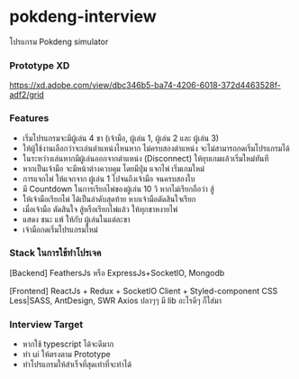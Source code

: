 # pokdeng-interview
โปรแกรม Pokdeng simulator

### Prototype XD
https://xd.adobe.com/view/dbc346b5-ba74-4206-6018-372d4463528f-adf2/grid

### Features
 - เริ่มโปรแกรมจะมีผู้เล่น 4 ขา (เจ้ามือ, ผู้เล่น 1, ผู้เล่น 2 และ ผู้เล่น 3)
 - ให้ผู้ใช้งานเลือกว่าจะเล่นตำแหน่งไหนหาก ไม่ครบสองตำแหน่ง จะไม่สามารถกดเริ่มโปรแกรมได้
 - ในระหว่างเล่นหากมีผู้เล่นออกจากตำแหน่ง (Disconnect) ให้ยุบเกมแล้วเริ่มใหม่ทันที
 - หากเป็นเจ้ามือ จะมีหน้าต่างควบคุม โดยมีปุ่ม แจกไพ่ เริ่มเกมใหม่
 - การแจกไพ่ ให้แจกจาก ผู้เล่น 1 ไปจนถึงเจ้ามือ จนครบสองใบ
 - มี Countdown ในการเรียกไพ่ของผู้เล่น 10 วิ หากไม่เรียกถือว่า สู้
 - ให้เจ้ามือเรียกไพ่ ได้เป็นลำดับสุดท้าย หากเจ้ามือตัดสินใจเรียก
 - เมื่อเจ้ามือ ตัดสินใจ สู้หรือเรียกไพ่แล้ว ให้ทุกขาหงายไพ่ 
 - แสดง ชนะ แพ้ ให้กับ ผู้เล่นในแต่ละขา
 - เจ้ามือกดเริ่มโปรแกรมใหม่
 
### Stack ในการใช้ทำโปรเจค 
[Backend]
FeathersJs หรือ ExpressJs+SocketIO, Mongodb 

[Frontend] 
ReactJs + Redux + SocketIO Client + Styled-component CSS Less|SASS, AntDesign, SWR Axios ปลาๆๆ มี lib อะไรดีๆ ก็ใส่มา

### Interview Target
 - หากใช้ typescript ได้จะดีมาก
 - ทำ ui ให้ตรงตาม Prototype
 - ทำโปรแกรมให้สำเร็จที่สุดเท่าที่จะทำได้
